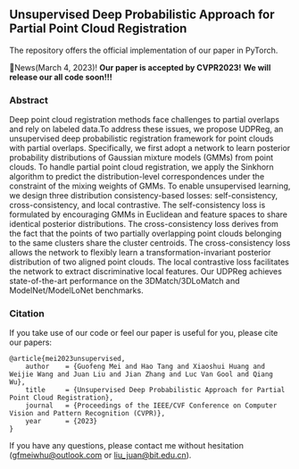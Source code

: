 ## Unsupervised Deep Probabilistic Approach for Partial Point Cloud Registration

The repository offers the official implementation of our paper in PyTorch.

:t-rex:News(March 4, 2023)!  **Our paper is accepted by CVPR2023!** **We will release our all code soon!!!**

### Abstract
Deep point cloud registration methods face challenges to partial overlaps and rely on labeled data.To address these issues, we propose UDPReg, an unsupervised deep probabilistic registration framework for point clouds with partial overlaps. Specifically, we first adopt a network to learn posterior probability distributions of Gaussian mixture models (GMMs) from point clouds. To handle partial point cloud registration, we apply the Sinkhorn algorithm to predict the distribution-level correspondences under the constraint of the mixing weights of GMMs. To enable unsupervised learning, we design three distribution consistency-based losses: self-consistency, cross-consistency, and local contrastive. The self-consistency loss is formulated by encouraging GMMs in Euclidean and feature spaces to share identical posterior distributions. The cross-consistency loss derives from the fact that the points of two partially overlapping point clouds  belonging to the same clusters share the cluster centroids. The cross-consistency loss allows the network to flexibly learn a transformation-invariant posterior distribution of two aligned point clouds. 
The local contrastive loss facilitates the network to extract discriminative local features. Our UDPReg achieves state-of-the-art performance on the 3DMatch/3DLoMatch and ModelNet/ModelLoNet benchmarks.

### Citation

If you take use of our code or feel our paper is useful for you, please cite our papers:

```
@article{mei2023unsupervised,
    author    = {Guofeng Mei and Hao Tang and Xiaoshui Huang and Weijie Wang and Juan Liu and Jian Zhang and Luc Van Gool and Qiang Wu},
    title     = {Unsupervised Deep Probabilistic Approach for Partial Point Cloud Registration},
    journal   = {Proceedings of the IEEE/CVF Conference on Computer Vision and Pattern Recognition (CVPR)},
    year      = {2023}
}
```

If you have any questions, please contact me without hesitation (gfmeiwhu@outlook.com or liu_juan@bit.edu.cn).
